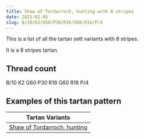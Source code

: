 ```yaml
---
title: Shaw of Tordarroch, hunting with 8 stripes
date: 2023-02-05
slug: B/10/K2/G60/P30/R16/G60/R16/P/4
---
```

This is a list of all the tartan sett variants with 8 stripes.

It is a 8 stripes tartan.


## Thread count
B/10 K2 G60 P30 R16 G60 R16 P/4

## Examples of this tartan pattern

| Tartan Variants |
|---------------|
| [Shaw of Tordarroch, hunting](/variants/b/10/k2/g60/p30/r16/g60/r16/p/4-b5480b0-g607030-k000000-p800080-rc00000)||
